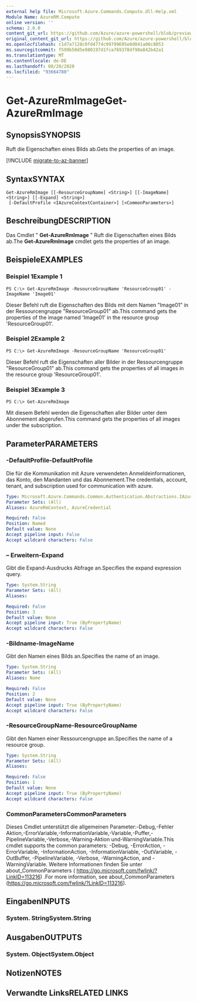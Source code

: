 ```yaml
---
external help file: Microsoft.Azure.Commands.Compute.dll-Help.xml
Module Name: AzureRM.Compute
online version: ''
schema: 2.0.0
content_git_url: https://github.com/Azure/azure-powershell/blob/preview/src/ResourceManager/Compute/Stack/Commands.Compute/help/Get-AzureRmImage.md
original_content_git_url: https://github.com/Azure/azure-powershell/blob/preview/src/ResourceManager/Compute/Stack/Commands.Compute/help/Get-AzureRmImage.md
ms.openlocfilehash: c1d7a7128c0fd4774c99799695e0d041a08c8053
ms.sourcegitcommit: f599b50d5e980197d1fca769378df90a842b42a1
ms.translationtype: MT
ms.contentlocale: de-DE
ms.lasthandoff: 08/20/2020
ms.locfileid: "93664780"
---
```

# <span data-ttu-id="3e096-101">Get-AzureRmImage</span><span class="sxs-lookup"><span data-stu-id="3e096-101">Get-AzureRmImage</span></span>

## <span data-ttu-id="3e096-102">Synopsis</span><span class="sxs-lookup"><span data-stu-id="3e096-102">SYNOPSIS</span></span>
<span data-ttu-id="3e096-103">Ruft die Eigenschaften eines Bilds ab.</span><span class="sxs-lookup"><span data-stu-id="3e096-103">Gets the properties of an image.</span></span>

[!INCLUDE [migrate-to-az-banner](../../includes/migrate-to-az-banner.md)]

## <span data-ttu-id="3e096-104">Syntax</span><span class="sxs-lookup"><span data-stu-id="3e096-104">SYNTAX</span></span>

```
Get-AzureRmImage [[-ResourceGroupName] <String>] [[-ImageName] <String>] [[-Expand] <String>]
 [-DefaultProfile <IAzureContextContainer>] [<CommonParameters>]
```

## <span data-ttu-id="3e096-105">Beschreibung</span><span class="sxs-lookup"><span data-stu-id="3e096-105">DESCRIPTION</span></span>
<span data-ttu-id="3e096-106">Das Cmdlet " **Get-AzureRmImage** " Ruft die Eigenschaften eines Bilds ab.</span><span class="sxs-lookup"><span data-stu-id="3e096-106">The **Get-AzureRmImage** cmdlet gets the properties of an image.</span></span>

## <span data-ttu-id="3e096-107">Beispiele</span><span class="sxs-lookup"><span data-stu-id="3e096-107">EXAMPLES</span></span>

### <span data-ttu-id="3e096-108">Beispiel 1</span><span class="sxs-lookup"><span data-stu-id="3e096-108">Example 1</span></span>
```
PS C:\> Get-AzureRmImage -ResourceGroupName 'ResourceGroup01' -ImageName 'Image01'
```

<span data-ttu-id="3e096-109">Dieser Befehl ruft die Eigenschaften des Bilds mit dem Namen "Image01" in der Ressourcengruppe "ResourceGroup01" ab.</span><span class="sxs-lookup"><span data-stu-id="3e096-109">This command gets the properties of the image named 'Image01' in the resource group 'ResourceGroup01'.</span></span>

### <span data-ttu-id="3e096-110">Beispiel 2</span><span class="sxs-lookup"><span data-stu-id="3e096-110">Example 2</span></span>
```
PS C:\> Get-AzureRmImage -ResourceGroupName 'ResourceGroup01'
```

<span data-ttu-id="3e096-111">Dieser Befehl ruft die Eigenschaften aller Bilder in der Ressourcengruppe "ResourceGroup01" ab.</span><span class="sxs-lookup"><span data-stu-id="3e096-111">This command gets the properties of all images in the resource group 'ResourceGroup01'.</span></span>

### <span data-ttu-id="3e096-112">Beispiel 3</span><span class="sxs-lookup"><span data-stu-id="3e096-112">Example 3</span></span>
```
PS C:\> Get-AzureRmImage
```

<span data-ttu-id="3e096-113">Mit diesem Befehl werden die Eigenschaften aller Bilder unter dem Abonnement abgerufen.</span><span class="sxs-lookup"><span data-stu-id="3e096-113">This command gets the properties of all images under the subscription.</span></span>

## <span data-ttu-id="3e096-114">Parameter</span><span class="sxs-lookup"><span data-stu-id="3e096-114">PARAMETERS</span></span>

### <span data-ttu-id="3e096-115">-DefaultProfile</span><span class="sxs-lookup"><span data-stu-id="3e096-115">-DefaultProfile</span></span>
<span data-ttu-id="3e096-116">Die für die Kommunikation mit Azure verwendeten Anmeldeinformationen, das Konto, den Mandanten und das Abonnement.</span><span class="sxs-lookup"><span data-stu-id="3e096-116">The credentials, account, tenant, and subscription used for communication with azure.</span></span>

```yaml
Type: Microsoft.Azure.Commands.Common.Authentication.Abstractions.IAzureContextContainer
Parameter Sets: (All)
Aliases: AzureRmContext, AzureCredential

Required: False
Position: Named
Default value: None
Accept pipeline input: False
Accept wildcard characters: False
```

### <span data-ttu-id="3e096-117">– Erweitern</span><span class="sxs-lookup"><span data-stu-id="3e096-117">-Expand</span></span>
<span data-ttu-id="3e096-118">Gibt die Expand-Ausdrucks Abfrage an.</span><span class="sxs-lookup"><span data-stu-id="3e096-118">Specifies the expand expression query.</span></span>

```yaml
Type: System.String
Parameter Sets: (All)
Aliases: 

Required: False
Position: 3
Default value: None
Accept pipeline input: True (ByPropertyName)
Accept wildcard characters: False
```

### <span data-ttu-id="3e096-119">-Bildname</span><span class="sxs-lookup"><span data-stu-id="3e096-119">-ImageName</span></span>
<span data-ttu-id="3e096-120">Gibt den Namen eines Bilds an.</span><span class="sxs-lookup"><span data-stu-id="3e096-120">Specifies the name of an image.</span></span>

```yaml
Type: System.String
Parameter Sets: (All)
Aliases: Name

Required: False
Position: 2
Default value: None
Accept pipeline input: True (ByPropertyName)
Accept wildcard characters: False
```

### <span data-ttu-id="3e096-121">-ResourceGroupName</span><span class="sxs-lookup"><span data-stu-id="3e096-121">-ResourceGroupName</span></span>
<span data-ttu-id="3e096-122">Gibt den Namen einer Ressourcengruppe an.</span><span class="sxs-lookup"><span data-stu-id="3e096-122">Specifies the name of a resource group.</span></span>

```yaml
Type: System.String
Parameter Sets: (All)
Aliases: 

Required: False
Position: 1
Default value: None
Accept pipeline input: True (ByPropertyName)
Accept wildcard characters: False
```

### <span data-ttu-id="3e096-123">CommonParameters</span><span class="sxs-lookup"><span data-stu-id="3e096-123">CommonParameters</span></span>
<span data-ttu-id="3e096-124">Dieses Cmdlet unterstützt die allgemeinen Parameter:-Debug,-Fehler Aktion,-ErrorVariable,-InformationVariable,-Variable,-Puffer,-PipelineVariable,-Verbose,-Warning-Aktion und-WarningVariable.</span><span class="sxs-lookup"><span data-stu-id="3e096-124">This cmdlet supports the common parameters: -Debug, -ErrorAction, -ErrorVariable, -InformationAction, -InformationVariable, -OutVariable, -OutBuffer, -PipelineVariable, -Verbose, -WarningAction, and -WarningVariable.</span></span> <span data-ttu-id="3e096-125">Weitere Informationen finden Sie unter about_CommonParameters ( https://go.microsoft.com/fwlink/?LinkID=113216) .</span><span class="sxs-lookup"><span data-stu-id="3e096-125">For more information, see about_CommonParameters (https://go.microsoft.com/fwlink/?LinkID=113216).</span></span>

## <span data-ttu-id="3e096-126">Eingaben</span><span class="sxs-lookup"><span data-stu-id="3e096-126">INPUTS</span></span>

### <span data-ttu-id="3e096-127">System. String</span><span class="sxs-lookup"><span data-stu-id="3e096-127">System.String</span></span>

## <span data-ttu-id="3e096-128">Ausgaben</span><span class="sxs-lookup"><span data-stu-id="3e096-128">OUTPUTS</span></span>

### <span data-ttu-id="3e096-129">System. Object</span><span class="sxs-lookup"><span data-stu-id="3e096-129">System.Object</span></span>

## <span data-ttu-id="3e096-130">Notizen</span><span class="sxs-lookup"><span data-stu-id="3e096-130">NOTES</span></span>

## <span data-ttu-id="3e096-131">Verwandte Links</span><span class="sxs-lookup"><span data-stu-id="3e096-131">RELATED LINKS</span></span>

